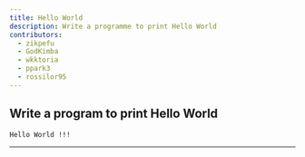 ```yaml
---
title: Hello World
description: Write a programme to print Hello World
contributors:
  - zikpefu
  - GodKimba
  - wkktoria
  - ppark3
  - rossilor95
---
```


## Write a program to print Hello World

```txt
Hello World !!!
```

---
